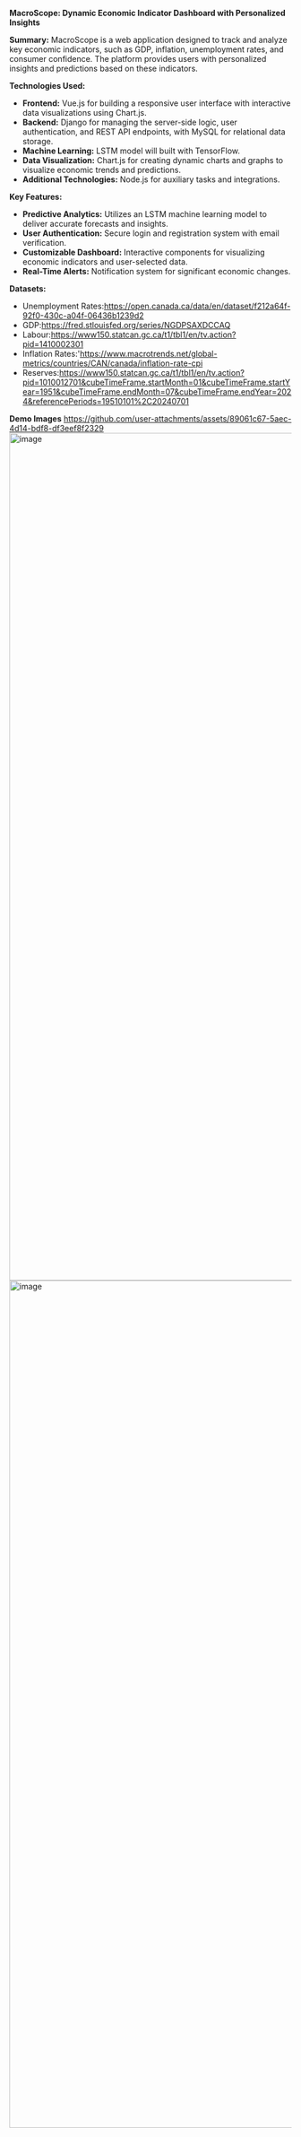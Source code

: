 **MacroScope: Dynamic Economic Indicator Dashboard with Personalized Insights**

**Summary:**
MacroScope is a web application designed to track and analyze key economic indicators, such as GDP, inflation, unemployment rates, and consumer confidence. The platform provides users with personalized insights and predictions based on these indicators.

**Technologies Used:**

- **Frontend:** Vue.js for building a responsive user interface with interactive data visualizations using Chart.js.
- **Backend:** Django for managing the server-side logic, user authentication, and REST API endpoints, with MySQL for relational data storage.
- **Machine Learning:** LSTM model will built with TensorFlow.
- **Data Visualization:** Chart.js for creating dynamic charts and graphs to visualize economic trends and predictions.
- **Additional Technologies:** Node.js for auxiliary tasks and integrations.

**Key Features:**
- **Predictive Analytics:** Utilizes an LSTM machine learning model to deliver accurate forecasts and insights.
- **User Authentication:** Secure login and registration system with email verification.
- **Customizable Dashboard:** Interactive components for visualizing economic indicators and user-selected data.
- **Real-Time Alerts:** Notification system for significant economic changes.

**Datasets:**
- Unemployment Rates:https://open.canada.ca/data/en/dataset/f212a64f-92f0-430c-a04f-06436b1239d2
- GDP:https://fred.stlouisfed.org/series/NGDPSAXDCCAQ
- Labour:https://www150.statcan.gc.ca/t1/tbl1/en/tv.action?pid=1410002301
- Inflation Rates:'https://www.macrotrends.net/global-metrics/countries/CAN/canada/inflation-rate-cpi
- Reserves:https://www150.statcan.gc.ca/t1/tbl1/en/tv.action?pid=1010012701&cubeTimeFrame.startMonth=01&cubeTimeFrame.startYear=1951&cubeTimeFrame.endMonth=07&cubeTimeFrame.endYear=2024&referencePeriods=19510101%2C20240701

**Demo Images**
https://github.com/user-attachments/assets/89061c67-5aec-4d14-bdf8-df3eef8f2329
<img width="1512" alt="image" src="https://github.com/user-attachments/assets/ba4e1cdd-5f16-4dcf-821c-cc054fc6b3fe">
<img width="1512" alt="image" src="https://github.com/user-attachments/assets/51dae921-e479-4139-9176-74891d00d1d2">